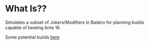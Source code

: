 # What Is??

Simulates a subset of Jokers/Modifiers in Balatro for planning builds capable of beating Ante 16.

Some potential builds [here](https://docs.google.com/document/d/1fcZFIKdKilZhvjfXHG87gCd6WionsbZwXE8S5P6kl3U/edit?usp=sharing)
